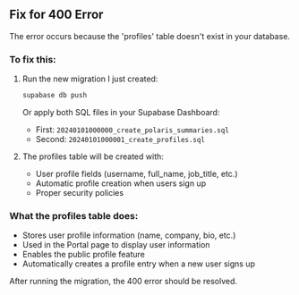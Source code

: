## Fix for 400 Error

The error occurs because the 'profiles' table doesn't exist in your database.

### To fix this:

1. Run the new migration I just created:
   ```bash
   supabase db push
   ```

   Or apply both SQL files in your Supabase Dashboard:
   - First: `20240101000000_create_polaris_summaries.sql`
   - Second: `20240101000001_create_profiles.sql`

2. The profiles table will be created with:
   - User profile fields (username, full_name, job_title, etc.)
   - Automatic profile creation when users sign up
   - Proper security policies

### What the profiles table does:
- Stores user profile information (name, company, bio, etc.)
- Used in the Portal page to display user information
- Enables the public profile feature
- Automatically creates a profile entry when a new user signs up

After running the migration, the 400 error should be resolved.
